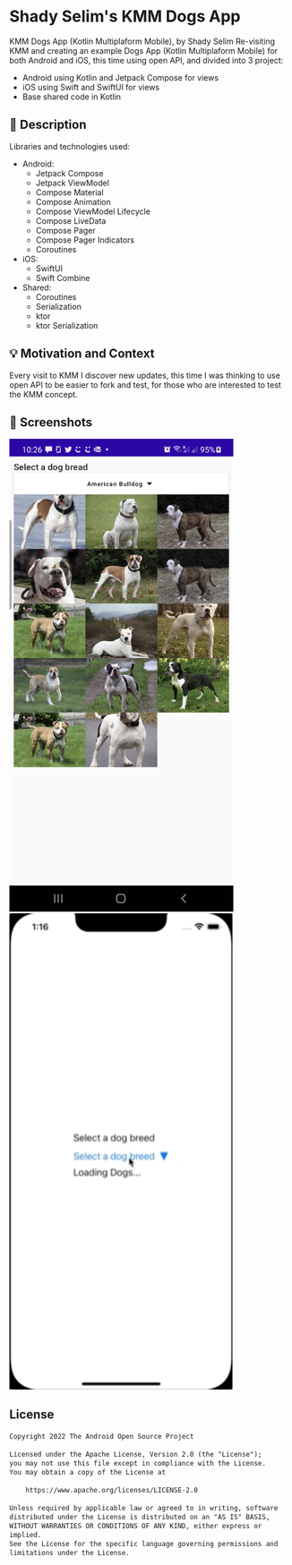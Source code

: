 # Shady Selim's KMM Dogs App
KMM Dogs App (Kotlin Multiplaform Mobile), by Shady Selim 
Re-visiting KMM and creating an example Dogs App (Kotlin Multiplaform Mobile) for both Android and iOS, this time using open API, and divided into 3 project:
 - Android using Kotlin and Jetpack Compose for views
 - iOS using Swift and SwiftUI for views
 - Base shared code in Kotlin

## :scroll: Description
Libraries and technologies used:
 - Android:
   - Jetpack Compose
   - Jetpack ViewModel
   - Compose Material
   - Compose Animation
   - Compose ViewModel Lifecycle
   - Compose LiveData
   - Compose Pager
   - Compose Pager Indicators
   - Coroutines
 - iOS:
   - SwiftUI
   - Swift Combine
 - Shared: 
   - Coroutines
   - Serialization
   - ktor
   - ktor Serialization

## :bulb: Motivation and Context
Every visit to KMM I discover new updates, this time I was thinking to use open API to be easier to fork and test, for those who are interested to test the KMM concept.

## :camera_flash: Screenshots
<img src="/KMM_Android.png" width="400">&emsp;<img src="/KMM_iOS.gif" width="400">

## License
```
Copyright 2022 The Android Open Source Project

Licensed under the Apache License, Version 2.0 (the "License");
you may not use this file except in compliance with the License.
You may obtain a copy of the License at

    https://www.apache.org/licenses/LICENSE-2.0

Unless required by applicable law or agreed to in writing, software
distributed under the License is distributed on an "AS IS" BASIS,
WITHOUT WARRANTIES OR CONDITIONS OF ANY KIND, either express or implied.
See the License for the specific language governing permissions and
limitations under the License.
```
